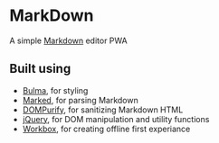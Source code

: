 # MarkDown
A simple [Markdown](https://mohz13.github.io/MarkDown/) editor PWA 

## Built using
- [Bulma](https://bulma.io/), for styling
- [Marked](https://marked.js.org/), for parsing Markdown
- [DOMPurify](https://github.com/cure53/DOMPurify), for sanitizing Markdown HTML
- [jQuery](https://jquery.com/), for DOM manipulation and utility functions
- [Workbox](https://developers.google.com/web/tools/workbox), for creating offline first experiance
